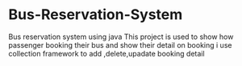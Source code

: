 # Bus-Reservation-System
Bus reservation system using java
This project is used to show how passenger booking their bus  and show their detail on booking i use collection framework to add ,delete,upadate booking detail

